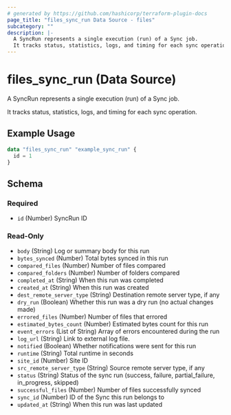 ```yaml
---
# generated by https://github.com/hashicorp/terraform-plugin-docs
page_title: "files_sync_run Data Source - files"
subcategory: ""
description: |-
  A SyncRun represents a single execution (run) of a Sync job.
  It tracks status, statistics, logs, and timing for each sync operation.
---
```


# files_sync_run (Data Source)

A SyncRun represents a single execution (run) of a Sync job.

It tracks status, statistics, logs, and timing for each sync operation.

## Example Usage

```terraform
data "files_sync_run" "example_sync_run" {
  id = 1
}
```

<!-- schema generated by tfplugindocs -->
## Schema

### Required

- `id` (Number) SyncRun ID

### Read-Only

- `body` (String) Log or summary body for this run
- `bytes_synced` (Number) Total bytes synced in this run
- `compared_files` (Number) Number of files compared
- `compared_folders` (Number) Number of folders compared
- `completed_at` (String) When this run was completed
- `created_at` (String) When this run was created
- `dest_remote_server_type` (String) Destination remote server type, if any
- `dry_run` (Boolean) Whether this run was a dry run (no actual changes made)
- `errored_files` (Number) Number of files that errored
- `estimated_bytes_count` (Number) Estimated bytes count for this run
- `event_errors` (List of String) Array of errors encountered during the run
- `log_url` (String) Link to external log file.
- `notified` (Boolean) Whether notifications were sent for this run
- `runtime` (String) Total runtime in seconds
- `site_id` (Number) Site ID
- `src_remote_server_type` (String) Source remote server type, if any
- `status` (String) Status of the sync run (success, failure, partial_failure, in_progress, skipped)
- `successful_files` (Number) Number of files successfully synced
- `sync_id` (Number) ID of the Sync this run belongs to
- `updated_at` (String) When this run was last updated
